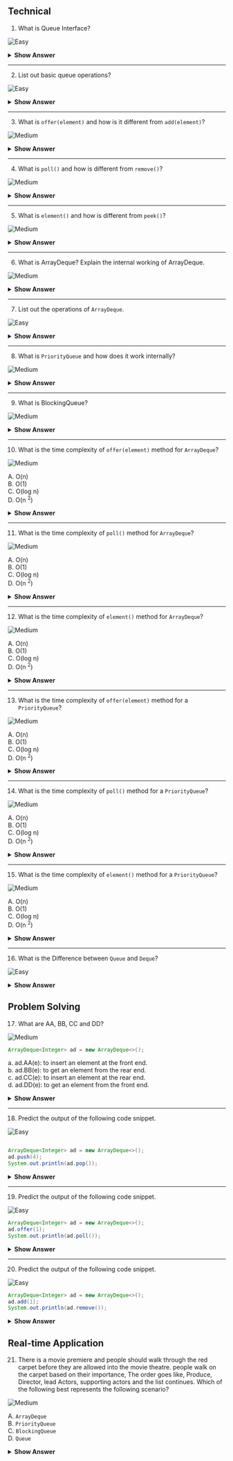 ## Technical

1. What is  Queue Interface?

![Easy](https://github.com/revaturelabs/interviewquestions/blob/dev/ComplexityTags/simple%20(2).svg)

<details>
<summary><b>Show Answer</b></summary>

> - Queue stores elements before processing and normally queue follows the First in First out principle.
> Consider that there are two states "Ready for processing"(RFP) and " On Hold " (OH), the head is in the "RFP" state and all the elements behind the head are in the "OH" state. so elements in the queue are in pre processing state.
> - Queue Interface is used to implement a queue in java.
>   
> ![Queue Interface](https://user-images.githubusercontent.com/103101208/184882415-4ff432b0-e6ae-4e92-a5f2-ba15675458b6.jpg)
  


</details>

---

2. List out basic queue operations?

![Easy](https://github.com/revaturelabs/interviewquestions/blob/dev/ComplexityTags/simple%20(2).svg)

<details>
<summary><b>Show Answer</b></summary>

> Along with operations in collections queue has some special operations like
> 
> 1. `offer(element)`: used to add elements to the queue.
> 2. `poll()`: used to get the head element of the queue.
> 3. `element()`: returns head element of the queue.


</details>

---

3. What is `offer(element)` and how is it different from `add(element)`?

![Medium](https://github.com/revaturelabs/interviewquestions/blob/dev/ComplexityTags/Medium%20(2).svg)

<details>
<summary><b>Show Answer</b></summary>

> - `offer(element)` is used to insert elements into queue
> - `offer(element)` returns a boolean value, true if the element is added to the queue and false if otherwise.
> - `add(element)` is also used to insert elements but add returns the element and creates an exception if elements cant be added to the collections.
> - `offer(element)` is prefered over `add(element)` to avoid exceptions in the program. 


</details>

---

4. What is `poll()` and how is different from `remove()`?

![Medium](https://github.com/revaturelabs/interviewquestions/blob/dev/ComplexityTags/Medium%20(2).svg)

<details>
<summary><b>Show Answer</b></summary>

> - `poll()` is used to get head element from the queue.
> - `poll()` returns a the element, returns null if queue is empty.
> - `remove()` is used to delete elements from the queue.
> - `remove()` returns the element and throws an exception when the queue is empty.
> - `poll()` is prefered over `remove()` to avoid exceptions in the program.


</details>

---

5. What is  `element()` and how is different from `peek()`?

![Medium](https://github.com/revaturelabs/interviewquestions/blob/dev/ComplexityTags/Medium%20(2).svg)

<details>
<summary><b>Show Answer</b></summary>

> - `element()` is used to get the head element from the queue, unlike the poll element doesn't remove elements from the queue. returns element or throws an exception if the queue is empty. 
> - `peek()` is used to get the head from the queue.  returns element or returns null if the queue is empty.
> -  `peek()` is prefered over `element()` to avoid excpetions in the program.


</details>

---

6. What is ArrayDeque? Explain the internal working of ArrayDeque.

![Medium](https://github.com/revaturelabs/interviewquestions/blob/dev/ComplexityTags/Medium%20(2).svg)

<details>
<summary><b>Show Answer</b></summary>

> - ArrayDeque is a double-ended queue and it implements the Deque Interface.
> - Along with queue interface methods array, deque has some special methods to add and retrieve elements from both the front and rear end.

</details>

---

7. List out the operations of `ArrayDeque`.

![Easy](https://github.com/revaturelabs/interviewquestions/blob/dev/ComplexityTags/simple%20(2).svg)

<details>
<summary><b>Show Answer</b></summary>

> 1. `offerFirst(element)` is used to insert elemnts from the head
> 2. `offerLast(element)` similar to `offer(element)`, is used to add elements in the rear end.
> 3. `pollFirst()` is used to get an element from the head.
> 4. `pollLast()` similar to `poll()`, is used to get an element from the rear end.
> 5. `getFirst()` similar to `element()` ,is used to retrive an element from the head.
> 6. `getLast()` is used to retrive  an element from the rear end.
> 7. `peekFirst()` similar to `peek()`, is used to get but not remove the first element from the head.
> 8. `peekLast()` is used to but not remove the elemnt from the rear end.



</details>

---

8. What is `PriorityQueue` and how does it work internally?

![Medium](https://github.com/revaturelabs/interviewquestions/blob/dev/ComplexityTags/Medium%20(2).svg)

<details>
<summary><b>Show Answer</b></summary>

> - `PriorityQueue` is a queue that stores the elements in general order(ascending) or uses a comparator to sort the elements.
> - Internally ` PriorityQueue` is a heap.
> - By default elements are stored in the form of a min heap.



</details>

---

9. What is BlockingQueue?

![Medium](https://github.com/revaturelabs/interviewquestions/blob/dev/ComplexityTags/Medium%20(2).svg)

<details>
<summary><b>Show Answer</b></summary>

<blockquote>

- `BlockingQueue` is similar to queue but it supports some operations like waiting for the queue to be non-empty to retrieve an element and waiting till the space is available to insert the elements.

- `BlockingQueue` doesn't accept null elements.
</blockquote>


</details>

---

10. What is the time complexity of <code>offer(element)</code> method for `ArrayDeque`?

![Medium](https://github.com/revaturelabs/interviewquestions/blob/dev/ComplexityTags/Medium%20(2).svg)

A. O(n)<br>
B. O(1)<br>
C. O(log n)<br>
D. O(n <sup>2</sup>)

<details>
<summary><b>Show Answer</b></summary>

> B

<details>
<summary><b>Explanation</b></summary>

> In `ArrayDeque` elements are added at the rear end when `offer(element)` is used so time complexity is O(1).

</details>
</details>

---


11. What is the time complexity of <code>poll()</code> method for `ArrayDeque`?

![Medium](https://github.com/revaturelabs/interviewquestions/blob/dev/ComplexityTags/Medium%20(2).svg)

A. O(n)<br>
B. O(1)<br>
C. O(log n)<br>
D. O(n <sup>2</sup>)

<details>
<summary><b>Show Answer</b></summary>

> B

<details>
<summary><b>Explanation</b></summary>

> In `ArrayDeque` elements are retrieved from the front end when `poll()` is used so time complexity is O(1).

</details>
</details>

---

12. What is the time complexity of <code>element()</code> method for `ArrayDeque`?

![Medium](https://github.com/revaturelabs/interviewquestions/blob/dev/ComplexityTags/Medium%20(2).svg)

A. O(n)<br>
B. O(1)<br>
C. O(log n)<br>
D. O(n <sup>2</sup>)

<details>
<summary><b>Show Answer</b></summary>

> B

<details>
<summary><b>Explanation</b></summary>

>  In `ArrayDeque` elements are retrieved but not removed from the front end. When `element()` is used so time complexity is O(1). 

</details>
</details>

---

13. What is the time complexity of <code>offer(element)</code> method for a `PriorityQueue`?

![Medium](https://github.com/revaturelabs/interviewquestions/blob/dev/ComplexityTags/Medium%20(2).svg)

A. O(n)<br>
B. O(1)<br>
C. O(log n)<br>
D. O(n <sup>2</sup>)

<details>
<summary><b>Show Answer</b></summary>

> C

<details>
<summary><b>Explanation</b></summary>

> Elements are sorted and stored in the form of a heap in `PriorityQueue`. The time complexity to insert an element using `offer(element)` is O(log n).

</details>
</details>

---


14. What is the time complexity of <code>poll()</code> method for a `PriorityQueue`?

![Medium](https://github.com/revaturelabs/interviewquestions/blob/dev/ComplexityTags/Medium%20(2).svg)

A. O(n)<br>
B. O(1)<br>
C. O(log n)<br>
D. O(n <sup>2</sup>)

<details>
<summary><b>Show Answer</b></summary>

> B

<details>
<summary><b>Explanation</b></summary>

> Elements are sorted in `PrirityQueue`, when ` poll()` is used the first element is retrieved.

</details>
</details>

---

15. What is the time complexity of <code>element()</code> method for a `PriorityQueue`?

![Medium](https://github.com/revaturelabs/interviewquestions/blob/dev/ComplexityTags/Medium%20(2).svg)

A. O(n)<br>
B. O(1)<br>
C. O(log n)<br>
D. O(n <sup>2</sup>)

<details>
<summary><b>Show Answer</b></summary>

> B

<details>
<summary><b>Explanation</b></summary>

> Elements are sorted in `PrirityQueue`, when ` element()` is used the first element is retrieved but not removed.

</details>
</details>

---
16. What is the Difference between `Queue` and `Deque`?

![Easy](https://github.com/revaturelabs/interviewquestions/blob/dev/ComplexityTags/simple%20(2).svg)

<details>
  <summary><b>Show Answer</b></summary>
  
<blockquote>
  
  | Queue                                                                               | Deque                                                                                                                                                                                               |
| ----------------------------------------------------------------------------------- | --------------------------------------------------------------------------------------------------------------------------------------------------------------------------------------------------- |
| Elements are inserted from the rear end in Queue                                    | Elements can be inserted at both front and rear end in a Deque                                                                                                                                      |
| Elements are deleted from the front end                                             | Elements can be deleted from either end of the deque                                                                                                                                                |
| A queue interface inherits the properties of the Collection Interface.              | The Deque Interface Inherits the properties of Collection Interface, Queue Interface, and List Interface.                                                                                           |
| \`offer()\`, \`poll()\`, \`element()\` are few basic operations in Queue Interface. | \`offerFirst()\`, \`offerLast()\`, \`pollFirst()\`, \`pollLast()\`, \`addFirst()\`, \`addLast()\`, \`removeFirst()\`, removeLast()\`, \`push()\` and \`popl()\`  are few basic operations in Deque. |
  
  
  
  
  
  </blockquote>
  
  
</details>



## Problem Solving

17.  What are AA, BB, CC and DD?

![Medium](https://github.com/revaturelabs/interviewquestions/blob/dev/ComplexityTags/Medium%20(2).svg)

``` java
ArrayDeque<Integer> ad = new ArrayDeque<>();
```
a. ad.AA(e): to insert an element at the front end.<br>
b. ad.BB(e): to get an element from the rear end.<br>
c. ad.CC(e): to insert an element at the rear end.<br>
d. ad.DD(e): to get an element from the front end.

<details>

<summary><b>Show Answer</b></summary>

<blockquote>


- AA is `offerFirst()` or `addFirst()`.
- BB is `pollLast()` or `removeLast()`.
- CC is `offer()` or `add()`.
- DD is `poll()` or `remove()`.

</blockquote>

</details>

---

18. Predict the output of the following code snippet.

![Easy](https://github.com/revaturelabs/interviewquestions/blob/dev/ComplexityTags/simple%20(2).svg)

``` java

ArrayDeque<Integer> ad = new ArrayDeque<>();
ad.push(4);
System.out.println(ad.pop());

``` 

<details>

<summary><b>Show Answer</b></summary>

> - 4
> - `ArrayDeque` acts like a stack , so `push(element)` and `pop()` can be implemented.

</details>

---

19. Predict the output of the following code snippet. 

![Easy](https://github.com/revaturelabs/interviewquestions/blob/dev/ComplexityTags/simple%20(2).svg)

``` java
ArrayDeque<Integer> ad = new ArrayDeque<>();
ad.offer(1);
System.out.println(ad.poll());

```

<details>

<summary><b>Show Answer</b></summary>

> -  4
> -  `ArrayDeque` acts like a queue , so `offer(element)` and `poll()` can be implemented.

</details>

---

20. Predict the output of the following code snippet. 

![Easy](https://github.com/revaturelabs/interviewquestions/blob/dev/ComplexityTags/simple%20(2).svg)

``` java
ArrayDeque<Integer> ad = new ArrayDeque<>();
ad.add(1);
System.out.println(ad.remove());

```

<details>

<summary><b>Show Answer</b></summary>

> - 1
> - `ArrayDeque` acts like a `List` , so `add(element)` and `remove()` can be implemented.
</details>



## Real-time Application

21. There is a movie premiere and people should walk through the red carpet before they are allowed into the movie theatre. people walk on the carpet based on their importance, The order goes like, Produce, Director, lead Actors, supporting actors and the list continues. Which of the following best represents the following scenario?

![Medium](https://github.com/revaturelabs/interviewquestions/blob/dev/ComplexityTags/Medium%20(2).svg)

A. `ArrayDeque` <br>
B. `PriorityQueue` <br>
C. `BlockingQueue` <br>
D. `Queue` 

<details>

<summary><b> Show Answer </b></summary>

> B

<details>

<summary><b> Explanation </b></summary>

<blockquote>

People are allowed into the theatre based on their priority so the list of people can be stored using a PriorityQueue.

</blockquote>


</details>


</details>


















